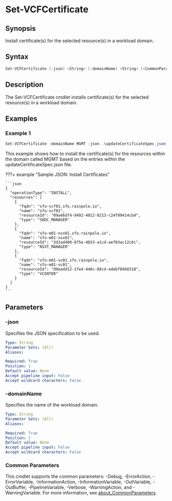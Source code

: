 # Set-VCFCertificate

## Synopsis

Install certificate(s) for the selected resource(s) in a workload domain.

## Syntax

```powershell
Set-VCFCertificate [-json] <String> [-domainName] <String> [<CommonParameters>]
```

## Description

The Set-VCFCertificate cmdlet installs certificate(s) for the selected resource(s) in a workload domain.

## Examples

### Example 1

```powershell
Set-VCFCertificate -domainName MGMT -json .\updateCertificateSpec.json
```

This example shows how to install the certificate(s) for the resources within the domain called MGMT based on the entries within the updateCertificateSpec.json file.

???+ example "Sample JSON: Install Certificates"

    ```json
    {
      "operationType": "INSTALL",
      "resources": [
        {
          "fqdn": "sfo-vcf01.sfo.rainpole.io",
          "name": "sfo-vcf01",
          "resourceId": "09a46df4-9492-4012-8213-c24f09414cb4",
          "type": "SDDC_MANAGER"
        },
        {
          "fqdn": "sfo-m01-nsx01.sfo.rainpole.io",
          "name": "sfo-m01-nsx01",
          "resourceId": "3d2ad408-075e-4833-a1cd-aef03ac12c6c",
          "type": "NSXT_MANAGER"
        },
        {
          "fqdn": "sfo-m01-vc01.sfo.rainpole.io",
          "name": "sfo-m01-vc01",
          "resourceId": "d9eadd12-1fed-440c-88cd-edebf8468318",
          "type": "VCENTER"
        }
      ]
    }
    ```

## Parameters

### -json

Specifies the JSON specification to be used.

```yaml
Type: String
Parameter Sets: (All)
Aliases:

Required: True
Position: 1
Default value: None
Accept pipeline input: False
Accept wildcard characters: False
```

### -domainName

Specifies the name of the workload domain.

```yaml
Type: String
Parameter Sets: (All)
Aliases:

Required: True
Position: 2
Default value: None
Accept pipeline input: False
Accept wildcard characters: False
```

### Common Parameters

This cmdlet supports the common parameters: -Debug, -ErrorAction, -ErrorVariable, -InformationAction, -InformationVariable, -OutVariable, -OutBuffer, -PipelineVariable, -Verbose, -WarningAction, and -WarningVariable. For more information, see [about_CommonParameters](http://go.microsoft.com/fwlink/?LinkID=113216).
